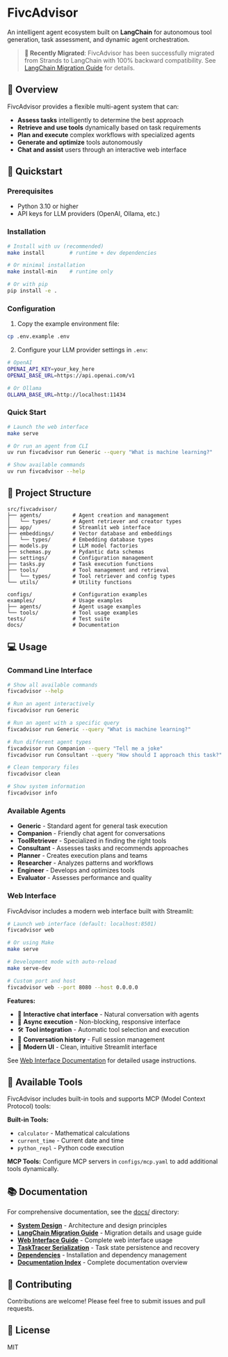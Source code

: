 # FivcAdvisor

An intelligent agent ecosystem built on **LangChain** for autonomous tool generation, task assessment, and dynamic agent orchestration.

> **🎉 Recently Migrated**: FivcAdvisor has been successfully migrated from Strands to LangChain with 100% backward compatibility. See [LangChain Migration Guide](docs/LANGCHAIN_MIGRATION_GUIDE.md) for details.

## 🎯 Overview

FivcAdvisor provides a flexible multi-agent system that can:
- **Assess tasks** intelligently to determine the best approach
- **Retrieve and use tools** dynamically based on task requirements
- **Plan and execute** complex workflows with specialized agents
- **Generate and optimize** tools autonomously
- **Chat and assist** users through an interactive web interface

## 🚀 Quickstart

### Prerequisites
- Python 3.10 or higher
- API keys for LLM providers (OpenAI, Ollama, etc.)

### Installation

```bash
# Install with uv (recommended)
make install        # runtime + dev dependencies

# Or minimal installation
make install-min    # runtime only

# Or with pip
pip install -e .
```

### Configuration

1. Copy the example environment file:
```bash
cp .env.example .env
```

2. Configure your LLM provider settings in `.env`:
```bash
# OpenAI
OPENAI_API_KEY=your_key_here
OPENAI_BASE_URL=https://api.openai.com/v1

# Or Ollama
OLLAMA_BASE_URL=http://localhost:11434
```

### Quick Start

```bash
# Launch the web interface
make serve

# Or run an agent from CLI
uv run fivcadvisor run Generic --query "What is machine learning?"

# Show available commands
uv run fivcadvisor --help
```

## 📁 Project Structure

```
src/fivcadvisor/
├── agents/          # Agent creation and management
│   └── types/       # Agent retriever and creator types
├── app/             # Streamlit web interface
├── embeddings/      # Vector database and embeddings
│   └── types/       # Embedding database types
├── models.py        # LLM model factories
├── schemas.py       # Pydantic data schemas
├── settings/        # Configuration management
├── tasks.py         # Task execution functions
├── tools/           # Tool management and retrieval
│   └── types/       # Tool retriever and config types
└── utils/           # Utility functions

configs/             # Configuration examples
examples/            # Usage examples
├── agents/          # Agent usage examples
└── tools/           # Tool usage examples
tests/               # Test suite
docs/                # Documentation
```

## 💻 Usage

### Command Line Interface

```bash
# Show all available commands
fivcadvisor --help

# Run an agent interactively
fivcadvisor run Generic

# Run an agent with a specific query
fivcadvisor run Generic --query "What is machine learning?"

# Run different agent types
fivcadvisor run Companion --query "Tell me a joke"
fivcadvisor run Consultant --query "How should I approach this task?"

# Clean temporary files
fivcadvisor clean

# Show system information
fivcadvisor info
```

### Available Agents

- **Generic** - Standard agent for general task execution
- **Companion** - Friendly chat agent for conversations
- **ToolRetriever** - Specialized in finding the right tools
- **Consultant** - Assesses tasks and recommends approaches
- **Planner** - Creates execution plans and teams
- **Researcher** - Analyzes patterns and workflows
- **Engineer** - Develops and optimizes tools
- **Evaluator** - Assesses performance and quality

### Web Interface

FivcAdvisor includes a modern web interface built with Streamlit:

```bash
# Launch web interface (default: localhost:8501)
fivcadvisor web

# Or using Make
make serve

# Development mode with auto-reload
make serve-dev

# Custom port and host
fivcadvisor web --port 8080 --host 0.0.0.0
```

**Features:**
- 💬 **Interactive chat interface** - Natural conversation with agents
- 🔄 **Async execution** - Non-blocking, responsive interface
- 🛠️ **Tool integration** - Automatic tool selection and execution
- 📝 **Conversation history** - Full session management
- 🎨 **Modern UI** - Clean, intuitive Streamlit interface

See [Web Interface Documentation](docs/WEB_INTERFACE.md) for detailed usage instructions.

## 🧰 Available Tools

FivcAdvisor includes built-in tools and supports MCP (Model Context Protocol) tools:

**Built-in Tools:**
- `calculator` - Mathematical calculations
- `current_time` - Current date and time
- `python_repl` - Python code execution

**MCP Tools:**
Configure MCP servers in `configs/mcp.yaml` to add additional tools dynamically.

## 📚 Documentation

For comprehensive documentation, see the [docs/](docs/) directory:

- **[System Design](docs/DESIGN.md)** - Architecture and design principles
- **[LangChain Migration Guide](docs/LANGCHAIN_MIGRATION_GUIDE.md)** - Migration details and usage guide
- **[Web Interface Guide](docs/WEB_INTERFACE.md)** - Complete web interface usage
- **[TaskTracer Serialization](docs/TRACER_SERIALIZATION.md)** - Task state persistence and recovery
- **[Dependencies](docs/DEPENDENCIES.md)** - Installation and dependency management
- **[Documentation Index](docs/README.md)** - Complete documentation overview

## 🤝 Contributing

Contributions are welcome! Please feel free to submit issues and pull requests.

## 📄 License

MIT
